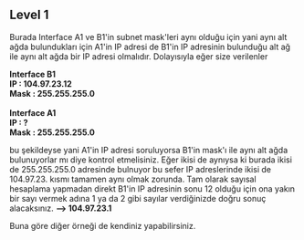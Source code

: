 ## Level 1

Burada Interface A1 ve B1'in subnet mask'leri aynı olduğu için
yani aynı alt ağda bulundukları için A1'in IP adresi de
B1'in IP adresinin bulunduğu alt ağ ile aynı alt ağda
bir IP adresi olmalıdır. Dolayısıyla eğer size verilenler

**Interface B1          <br />
IP : 104.97.23.12       <br />
Mask : 255.255.255.0    <br /> <br />
Interface A1            <br />
IP :  ?                 <br />
Mask : 255.255.255.0**  <br />

bu şekildeyse yani A1'in IP adresi soruluyorsa B1'in mask'ı ile aynı
alt ağda bulunuyorlar mı diye kontrol etmelisiniz. Eğer ikisi de aynıysa
ki burada ikisi de 255.255.255.0 adresinde bulnuyor bu sefer IP adreslerinde
ikisi de 104.97.23. kısmı tamamen aynı olmak zorunda. Tam olarak sayısal
hesaplama yapmadan direkt B1'in IP adresinin sonu 12 olduğu için ona yakın
bir sayı vermek adına 1 ya da 2 gibi sayılar verdiğinizde doğru sonuç alacaksınız. **--> 104.97.23.1**

Buna göre diğer örneği de kendiniz yapabilirsiniz.

<br />
